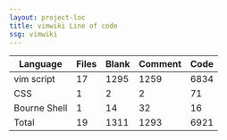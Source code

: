 ```yaml
---
layout: project-loc
title: vimwiki Line of code
ssg: vimwiki
---
```

<div class="table-responsive">
<table class="table">
<thead><tr>
<th>Language</th>
<th>Files</th>
<th>Blank</th>
<th>Comment</th>
<th>Code</th>
</tr></thead><tbody>
<tr><td>vim script</td><td> 17</td><td> 1295</td><td> 1259</td><td> 6834</td></tr>
<tr><td>CSS</td><td> 1</td><td> 2</td><td> 2</td><td> 71</td></tr>
<tr><td>Bourne Shell</td><td> 1</td><td> 14</td><td> 32</td><td> 16</td></tr>
<tr><td>Total</td><td>19</td><td>1311</td><td>1293</td><td>6921</td></tr>
</tbody></table></div>
